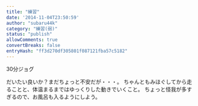 ```yaml
---
title: "練習"
date: '2014-11-04T23:50:59'
author: "subaru44k"
category: "練習(弱)"
status: "publish"
allowComments: true
convertBreaks: false
entryHash: "ff3d270df305801f087121fba57c5182"
---
```

30分ジョグ

だいたい良いか？まだちょっと不安だが・・・。
ちゃんともみほぐしてから走ることと、体温まるまではゆっくりした動きでいくこと。
ちょっと怪我が多すぎるので、お風呂も入るようにしよう。
